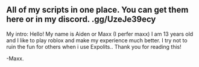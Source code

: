 All of my scripts in one place.
You can get them here or in my discord.
.gg/UzeJe39ecy
---------------

My intro:
Hello! My name is Aiden or Maxx (I perfer maxx)
I am 13 years old and I like to play roblox and make my experience much better.
I try not to ruin the fun for others when i use Expolits..
Thank you for reading this!

-Maxx.
